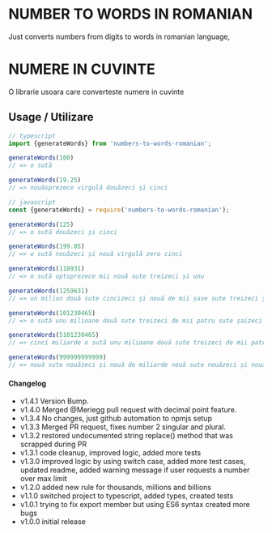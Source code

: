 
# NUMBER TO WORDS IN ROMANIAN
Just converts numbers from digits to words in romanian language,

# NUMERE IN CUVINTE
O librarie usoara care converteste numere in cuvinte

## Usage / Utilizare

```ts
// typescript
import {generateWords} from 'numbers-to-words-romanian';

generateWords(100)
// => o sută

generateWords(19.25)
// => nouăsprezece virgulă douăzeci și cinci
```

```js
// javascript
const {generateWords} = require('numbers-to-words-romanian');

generateWords(125)
// => o sută douăzeci și cinci

generateWords(199.05)
// => o sută nouăzeci și nouă virgulă zero cinci

generateWords(118931)
// => o sută optsprezece mii nouă sute treizeci și unu

generateWords(1259631)
// => un milion două sute cincizeci și nouă de mii șase sute treizeci și unu

generateWords(101230465)
// => o sută unu milioane două sute treizeci de mii patru sute șaizeci și cinci

generateWords(5101230465)
// => cinci miliarde o sută unu milioane două sute treizeci de mii patru sute șaizeci și cinci

generateWords(999999999999)
// => nouă sute nouăzeci și nouă de miliarde nouă sute nouăzeci și nouă de milioane nouă sute nouăzeci și nouă de mii nouă sute nouăzeci și nouă

```

#### Changelog
- v1.4.1 Version Bump.
- v1.4.0 Merged @Meriegg pull request with decimal point feature.
- v1.3.4 No changes, just github automation to npmjs setup 
- v1.3.3 Merged PR request, fixes number 2 singular and plural. 
- v1.3.2 restored undocumented string replace() method that was scrapped during PR
- v1.3.1 code cleanup, improved logic, added more tests
- v1.3.0 improved logic by using switch case, added more test cases, updated readme, added warning message if user requests a number over max limit
- v1.2.0 added new rule for thousands, millions and billions
- v1.1.0 switched project to typescript, added types, created tests
- v1.0.1 trying to fix export member but using ES6 syntax created more bugs
- v1.0.0 initial release 
